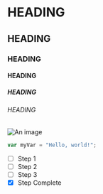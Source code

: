 # HEADING
## HEADING
### HEADING
#### HEADING
##### HEADING
###### HEADING
![An image](https://static.thenounproject.com/png/4216248-200.png)
``` javascript
var myVar = "Hello, world!";
```
- [ ] Step 1
- [ ] Step 2
- [ ] Step 3
- [X] Step Complete
